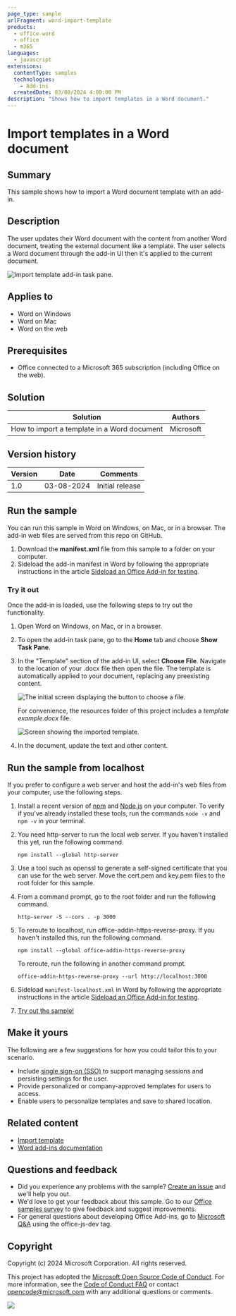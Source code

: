 ```yaml
---
page_type: sample
urlFragment: word-import-template
products:
  - office-word
  - office
  - m365
languages:
  - javascript
extensions:
  contentType: samples
  technologies:
    - Add-ins
  createdDate: 03/08/2024 4:00:00 PM
description: "Shows how to import templates in a Word document."
---
```


# Import templates in a Word document

## Summary

This sample shows how to import a Word document template with an add-in.

## Description

The user updates their Word document with the content from another Word document, treating the external document like a template. The user selects a Word document through the add-in UI then it's applied to the current document.

![Import template add-in task pane.](./resources/word-import-template.png)

## Applies to

- Word on Windows
- Word on Mac
- Word on the web

## Prerequisites

- Office connected to a Microsoft 365 subscription (including Office on the web).

## Solution

| Solution | Authors |
|----------|-----------|
| How to import a template in a Word document | Microsoft |

## Version history

| Version  | Date | Comments |
|----------|------|----------|
| 1.0 | 03-08-2024 | Initial release |

## Run the sample

You can run this sample in Word on Windows, on Mac, or in a browser. The add-in web files are served from this repo on GitHub.

1. Download the **manifest.xml** file from this sample to a folder on your computer.
1. Sideload the add-in manifest in Word by following the appropriate instructions in the article [Sideload an Office Add-in for testing](https://learn.microsoft.com/office/dev/add-ins/testing/test-debug-office-add-ins#sideload-an-office-add-in-for-testing).

### Try it out

Once the add-in is loaded, use the following steps to try out the functionality.

1. Open Word on Windows, on Mac, or in a browser.

1. To open the add-in task pane, go to the **Home** tab and choose **Show Task Pane**.

1. In the "Template" section of the add-in UI, select **Choose File**. Navigate to the location of your .docx file then open the file. The template is automatically applied to your document, replacing any preexisting content.

    ![The initial screen displaying the button to choose a file.](./resources/word-import-template-initial-screen.png)

    For convenience, the resources folder of this project includes a *template example.docx* file.

    ![Screen showing the imported template.](./resources/word-import-template-applied.png)

1. In the document, update the text and other content.

## Run the sample from localhost

If you prefer to configure a web server and host the add-in's web files from your computer, use the following steps.

1. Install a recent version of [npm](https://www.npmjs.com/get-npm) and [Node.js](https://nodejs.org/) on your computer. To verify if you've already installed these tools, run the commands `node -v` and `npm -v` in your terminal.

1. You need http-server to run the local web server. If you haven't installed this yet, run the following command.

    ```console
    npm install --global http-server
    ```

1. Use a tool such as openssl to generate a self-signed certificate that you can use for the web server. Move the cert.pem and key.pem files to the root folder for this sample.

1. From a command prompt, go to the root folder and run the following command.

    ```console
    http-server -S --cors . -p 3000
    ```

1. To reroute to localhost, run office-addin-https-reverse-proxy. If you haven't installed this, run the following command.

    ```console
    npm install --global office-addin-https-reverse-proxy
    ```

    To reroute, run the following in another command prompt.

    ```console
    office-addin-https-reverse-proxy --url http://localhost:3000
    ```

1. Sideload `manifest-localhost.xml` in Word by following the appropriate instructions in the article [Sideload an Office Add-in for testing](https://learn.microsoft.com/office/dev/add-ins/testing/test-debug-office-add-ins#sideload-an-office-add-in-for-testing).

1. [Try out the sample!](#try-it-out)

## Make it yours

The following are a few suggestions for how you could tailor this to your scenario.

- Include [single sign-on (SSO)](https://learn.microsoft.com/office/dev/add-ins/develop/sso-in-office-add-ins) to support managing sessions and persisting settings for the user.
- Provide personalized or company-approved templates for users to access.
- Enable users to personalize templates and save to shared location.

## Related content

- [Import template](https://learn.microsoft.com/office/dev/add-ins/word/import-template)
- [Word add-ins documentation](https://learn.microsoft.com/office/dev/add-ins/word/)

## Questions and feedback

- Did you experience any problems with the sample? [Create an issue](https://github.com/OfficeDev/Office-Add-in-samples/issues/new/choose) and we'll help you out.
- We'd love to get your feedback about this sample. Go to our [Office samples survey](https://aka.ms/OfficeSamplesSurvey) to give feedback and suggest improvements.
- For general questions about developing Office Add-ins, go to [Microsoft Q&A](https://learn.microsoft.com/answers/topics/office-js-dev.html) using the office-js-dev tag.

## Copyright

Copyright (c) 2024 Microsoft Corporation. All rights reserved.

This project has adopted the [Microsoft Open Source Code of Conduct](https://opensource.microsoft.com/codeofconduct/). For more information, see the [Code of Conduct FAQ](https://opensource.microsoft.com/codeofconduct/faq/) or contact [opencode@microsoft.com](mailto:opencode@microsoft.com) with any additional questions or comments.

<img src="https://pnptelemetry.azurewebsites.net/pnp-officeaddins/samples/word-import-template" />
